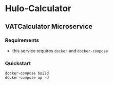 # Hulo-Calculator
## VATCalculator Microservice

### Requirements
- this service requires `docker` and `docker-compose`

### Quickstart
`docker-compose build` <br/>
`docker-compose up -d`

